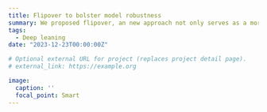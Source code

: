 ```yaml
---
title: Flipover to bolster model robustness
summary: We proposed flipover, an new approach not only serves as a more effective regularization technique than conventional dropout, mitigating overfitting, but also introduces adversarial perturbations to gradients, enhancing resilience against adversairal attacks.
tags:
  - Deep leaning
date: "2023-12-23T00:00:00Z"

# Optional external URL for project (replaces project detail page).
# external_link: https://example.org

image:
  caption: ''
  focal_point: Smart
---
```

